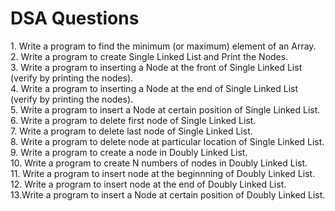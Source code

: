 # DSA Questions

<p>
1. Write a program to find the minimum (or maximum) element of an Array.<br>
2. Write a program to create Single Linked List and Print the Nodes.<br>
3. Write a program to inserting a Node at the front of Single Linked List (verify by printing the nodes).<br>
4. Write a program to inserting a Node at the end of Single Linked List (verify by printing the nodes).<br>
5. Write a program to insert a Node at certain position of Single Linked List.<br>
6. Write a program to delete first node of Single Linked List.<br>
7. Write a program to delete last node of Single Linked List.<br>
8. Write a program to delete node at particular location of Single Linked List.<br>
9. Write a program to create a node in Doubly Linked List.<br>
10. Write a program to create N numbers of nodes in Doubly Linked List.<br>
11. Write a program to insert node at the beginnning of Doubly Linked List.<br>
12. Write a program to insert node at the end of Doubly Linked List.<br>
13.Write a program to insert a Node at certain position of Doubly Linked List.<br>
</p>
